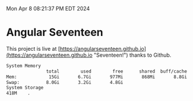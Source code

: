 Mon Apr  8 08:21:37 PM EDT 2024

# Angular Seventeen


This project is live at [https://angularseventeen.github.io](https://angularseventeen.github.io "Seventeen!") thanks to Github.

```bash
System Memory
               total        used        free      shared  buff/cache   available
Mem:            15Gi       6.7Gi       977Mi       868Mi       8.8Gi       8.6Gi
Swap:          8.0Gi       3.2Gi       4.8Gi
System Storage
418M	.
```
